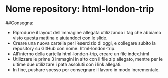 Nome repository: html-london-trip
===
##Consegna:
- Riprodurre il layout dell’immagine allegata utilizzando i tag che abbiamo visto questa mattina e aiutandoci con le slide.
- Creare una nuova cartella per l’esercizio di oggi, e collegare subito la repository su GitHub con nome: html-london-trip.
- All’interno della cartella html-london-trip, creare un file index.html
- Utilizzare le prime 3 immagini in alto con il file zip allegato, mentre per le ultime due utilizzare i path assoluti con i link allegati.
- In fine, pushare spesso per consegnare il lavoro in modo incrementale.